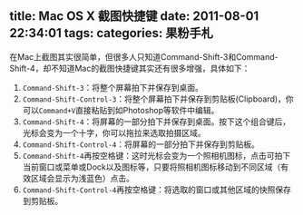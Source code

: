 title: Mac OS X 截图快捷键
date: 2011-08-01 22:34:01
tags:
categories: 果粉手札
---

在Mac上截图其实很简单，但很多人只知道Command-Shift-3和Command-Shift-4，却不知道Mac的截图快捷键其实还有很多增强，具体如下：

1. `Command-Shift-3`：将整个屏幕拍下并保存到桌面。
2. `Command-Shift-Control-3`：将整个屏幕拍下并保存到剪贴板(Clipboard)，你可以`Command+V`直接粘贴到如Photoshop等软件中编辑。
3. `Command-Shift-4`：将屏幕的一部分拍下并保存到桌面。按下这个组合键后，光标会变为一个十字，你可以拖拉来选取拍摄区域。
4. `Command-Shift-Control-4`：将屏幕的一部分拍下并保存到剪贴板。
5. `Command-Shift-4`再按空格键：这时光标会变为一个照相机图标，点击可拍下当前窗口或菜单或Dock以及图标等，只要将照相机图标移动到不同区域（有效区域会显示为浅蓝色）点击。
6. `Command-Shift-Control-4`再按空格键：将选取的窗口或其他区域的快照保存到剪贴板。
